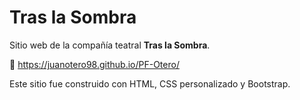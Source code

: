 # Tras la Sombra

Sitio web de la compañía teatral **Tras la Sombra**.

🔗 https://juanotero98.github.io/PF-Otero/

Este sitio fue construido con HTML, CSS personalizado y Bootstrap.

